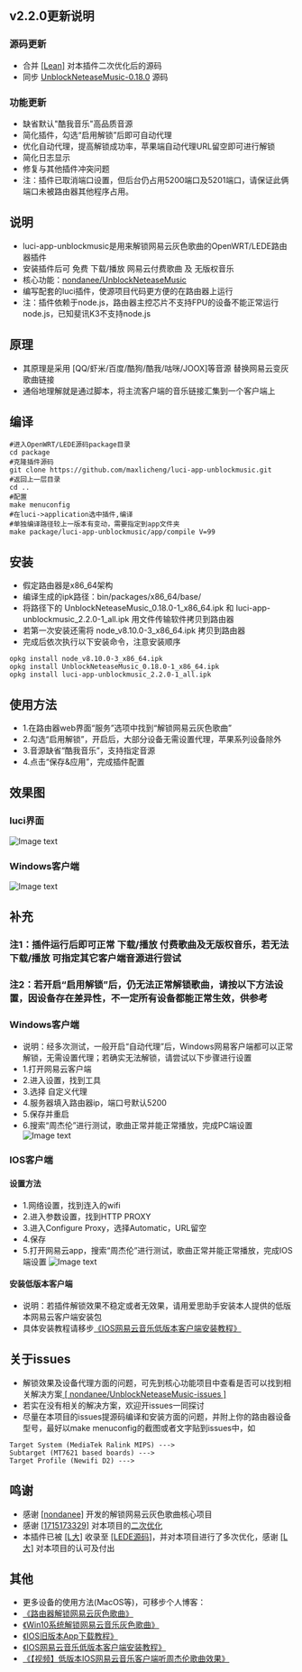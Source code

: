 ## v2.2.0更新说明
### 源码更新
- 合并 [[Lean]](https://github.com/coolsnowwolf) 对本插件二次优化后的源码
- 同步 [UnblockNeteaseMusic-0.18.0](https://github.com/nondanee/UnblockNeteaseMusic/releases/tag/v0.18.0) 源码

### 功能更新
- 缺省默认"酷我音乐"高品质音源
- 简化插件，勾选“启用解锁”后即可自动代理
- 优化自动代理，提高解锁成功率，苹果端自动代理URL留空即可进行解锁
- 简化日志显示
- 修复与其他插件冲突问题 
- 注：插件已取消端口设置，但后台仍占用5200端口及5201端口，请保证此俩端口未被路由器其他程序占用。

## 说明
- luci-app-unblockmusic是用来解锁网易云灰色歌曲的OpenWRT/LEDE路由器插件
- 安装插件后可 免费 下载/播放 网易云付费歌曲 及 无版权音乐
- 核心功能：[nondanee/UnblockNeteaseMusic](https://github.com/nondanee/UnblockNeteaseMusic.git) 
- 编写配套的luci插件，使源项目代码更方便的在路由器上运行
- 注：插件依赖于node.js，路由器主控芯片不支持FPU的设备不能正常运行node.js，已知斐讯K3不支持node.js

## 原理
- 其原理是采用 [QQ/虾米/百度/酷狗/酷我/咕咪/JOOX]等音源 替换网易云变灰歌曲链接
- 通俗地理解就是通过脚本，将主流客户端的音乐链接汇集到一个客户端上

## 编译
```
#进入OpenWRT/LEDE源码package目录
cd package
#克隆插件源码
git clone https://github.com/maxlicheng/luci-app-unblockmusic.git
#返回上一层目录
cd ..
#配置
make menuconfig
#在luci->application选中插件,编译
#单独编译路径较上一版本有变动，需要指定到app文件夹
make package/luci-app-unblockmusic/app/compile V=99
```

## 安装
- 假定路由器是x86_64架构
- 编译生成的ipk路径：bin/packages/x86_64/base/
- 将路径下的 UnblockNeteaseMusic_0.18.0-1_x86_64.ipk 和 luci-app-unblockmusic_2.2.0-1_all.ipk 用文件传输软件拷贝到路由器
- 若第一次安装还需将 node_v8.10.0-3_x86_64.ipk 拷贝到路由器
- 完成后依次执行以下安装命令，注意安装顺序
```
opkg install node_v8.10.0-3_x86_64.ipk
opkg install UnblockNeteaseMusic_0.18.0-1_x86_64.ipk 
opkg install luci-app-unblockmusic_2.2.0-1_all.ipk
```

## 使用方法
- 1.在路由器web界面“服务”选项中找到“解锁网易云灰色歌曲”
- 2.勾选“启用解锁”，开启后，大部分设备无需设置代理，苹果系列设备除外
- 3.音源缺省“酷我音乐”，支持指定音源
- 4.点击“保存&应用”，完成插件配置

## 效果图
### luci界面
![Image text](https://www.maxlicheng.com/wp-content/uploads/2019/08/v2.2.0-views1.jpg)
### Windows客户端
![Image text](https://www.maxlicheng.com/wp-content/uploads/2019/07/views2.jpg)

## 补充
### 注1：插件运行后即可正常 下载/播放 付费歌曲及无版权音乐，若无法 下载/播放 可指定其它客户端音源进行尝试
### 注2：若开启“启用解锁”后，仍无法正常解锁歌曲，请按以下方法设置，因设备存在差异性，不一定所有设备都能正常生效，供参考
### Windows客户端
- 说明：经多次测试，一般开启“自动代理”后，Windows网易客户端都可以正常解锁，无需设置代理；若确实无法解锁，请尝试以下步骤进行设置
- 1.打开网易云客户端
- 2.进入设置，找到工具
- 3.选择 自定义代理
- 4.服务器填入路由器ip，端口号默认5200
- 5.保存并重启
- 6.搜索“周杰伦”进行测试，歌曲正常并能正常播放，完成PC端设置
![Image text](http://www.maxlicheng.com/wp-content/uploads/2019/06/luci-1.jpg)
 
### IOS客户端
#### 设置方法
- 1.网络设置，找到连入的wifi
- 2.进入参数设置，找到HTTP PROXY
- 3.进入Configure Proxy，选择Automatic，URL留空
- 4.保存
- 5.打开网易云app，搜索“周杰伦”进行测试，歌曲正常并能正常播放，完成IOS端设置
![Image text](https://www.maxlicheng.com/wp-content/uploads/2019/08/v2.20-views2.jpg)
#### 安装低版本客户端
- 说明：若插件解锁效果不稳定或者无效果，请用爱思助手安装本人提供的低版本网易云客户端安装包
- 具体安装教程请移步[《IOS网易云音乐低版本客户端安装教程》](https://www.maxlicheng.com/github/590.html)

## 关于issues
- 解锁效果及设备代理方面的问题，可先到核心功能项目中查看是否可以找到相关解决方案[ [ nondanee/UnblockNeteaseMusic-issues ] ](https://github.com/nondanee/UnblockNeteaseMusic/issues)
- 若实在没有相关的解决方案，欢迎开issues一同探讨
- 尽量在本项目的issues提源码编译和安装方面的问题，并附上你的路由器设备型号，最好以make menuconfig的截图或者文字贴到issues中，如
```
Target System (MediaTek Ralink MIPS) --->
Subtarget (MT7621 based boards) --->
Target Profile (Newifi D2) --->
```

## 鸣谢
- 感谢 [[nondanee]](https://github.com/nondanee) 开发的解锁网易云灰色歌曲核心项目
- 感谢 [[1715173329]](https://github.com/1715173329) 对本项目的[二次优化](https://github.com/project-openwrt/luci-app-unblockmusic)
- 本插件已被 [[L大]](https://github.com/coolsnowwolf) 收录至 [[LEDE源码]](https://github.com/coolsnowwolf/lede)，并对本项目进行了多次优化，感谢 [[L大]](https://github.com/coolsnowwolf) 对本项目的认可及付出


## 其他 
- 更多设备的使用方法(MacOS等)，可移步个人博客：
- [《路由器解锁网易云灰色歌曲》](https://www.maxlicheng.com/github/232.html)
- [《Win10系统解锁网易云音乐灰色歌曲》](https://www.maxlicheng.com/github/197.html)
- [《IOS旧版本App下载教程》](https://www.maxlicheng.com/github/605.html)
- [《IOS网易云音乐低版本客户端安装教程》](https://www.maxlicheng.com/github/590.html)
- [《【视频】低版本IOS网易云音乐客户端听周杰伦歌曲效果》](https://www.bilibili.com/video/av61511828/)



